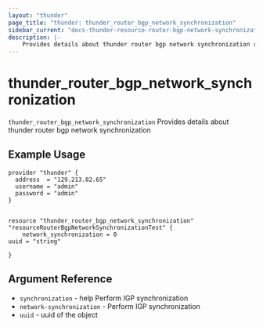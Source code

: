 ```yaml
---
layout: "thunder"
page_title: "thunder: thunder_router_bgp_network_synchronization"
sidebar_current: "docs-thunder-resource-router-bgp-network-synchronization"
description: |-
    Provides details about thunder router bgp network synchronization resource for A10
---
```


# thunder\_router\_bgp\_network\_synchronization

`thunder_router_bgp_network_synchronization` Provides details about thunder router bgp network synchronization
## Example Usage


```hcl
provider "thunder" {
  address  = "129.213.82.65"
  username = "admin"
  password = "admin"
}


resource "thunder_router_bgp_network_synchronization" "resourceRouterBgpNetworkSynchronizationTest" {
	network_synchronization = 0
uuid = "string"
 
}

```

## Argument Reference

* `synchronization` - help Perform IGP synchronization
* `network-synchronization` - Perform IGP synchronization
* `uuid` - uuid of the object

